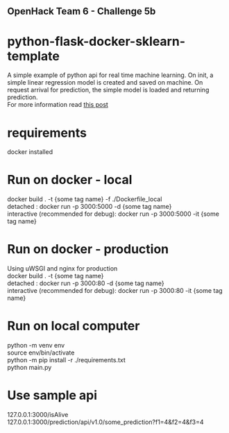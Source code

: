 ## OpenHack Team 6 - Challenge 5b
# python-flask-docker-sklearn-template
A simple example of python api for real time machine learning.
On init, a simple linear regression model is created and saved on machine. On request arrival for prediction, the simple model is loaded and returning prediction.    
For more information read [this post](https://blog.solutotlv.com/deployed-scikit-learn-model-flask-docker/?utm_source=Github&utm_medium=python-flask-sklearn-docker-template)


# requirements  
docker installed


# Run on docker - local 
docker build . -t {some tag name}  -f ./Dockerfile_local  
detached : docker run -p 3000:5000 -d {some tag name}  
interactive (recommended for debug): docker run -p 3000:5000 -it {some tag name}  


# Run on docker - production 
Using uWSGI and nginx for production  
docker build . -t {some tag name}   
detached : docker run -p 3000:80 -d {some tag name}  
interactive (recommended for debug): docker run -p 3000:80 -it {some tag name}  


# Run on local computer
python -m venv env  
source env/bin/activate  
python -m pip install -r ./requirements.txt  
python main.py  


# Use sample api  
127.0.0.1:3000/isAlive  
127.0.0.1:3000/prediction/api/v1.0/some_prediction?f1=4&f2=4&f3=4  
